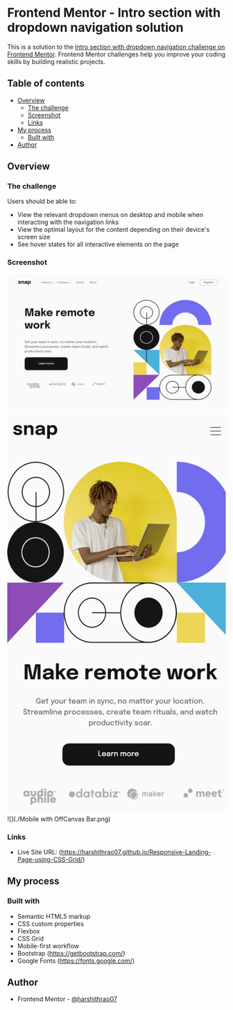 # Frontend Mentor - Intro section with dropdown navigation solution

This is a solution to the [Intro section with dropdown navigation challenge on Frontend Mentor](https://www.frontendmentor.io/challenges/intro-section-with-dropdown-navigation-ryaPetHE5). Frontend Mentor challenges help you improve your coding skills by building realistic projects.

## Table of contents

- [Overview](#overview)
  - [The challenge](#the-challenge)
  - [Screenshot](#screenshot)
  - [Links](#links)
- [My process](#my-process)
  - [Built with](#built-with)
- [Author](#author)



## Overview

### The challenge

Users should be able to:

- View the relevant dropdown menus on desktop and mobile when interacting with the navigation links
- View the optimal layout for the content depending on their device's screen size
- See hover states for all interactive elements on the page

### Screenshot

![](./Desktop.png)
![](./Mobile.png)
![](./Mobile with OffCanvas Bar.png)

### Links

- Live Site URL: (https://harshithrao07.github.io/Responsive-Landing-Page-using-CSS-Grid/)

## My process

### Built with

- Semantic HTML5 markup
- CSS custom properties
- Flexbox
- CSS Grid
- Mobile-first workflow
- Bootstrap (https://getbootstrap.com/)
- Google Fonts (https://fonts.google.com/)


## Author

- Frontend Mentor - [@harshithrao07](https://www.frontendmentor.io/profile/harshithrao07)
